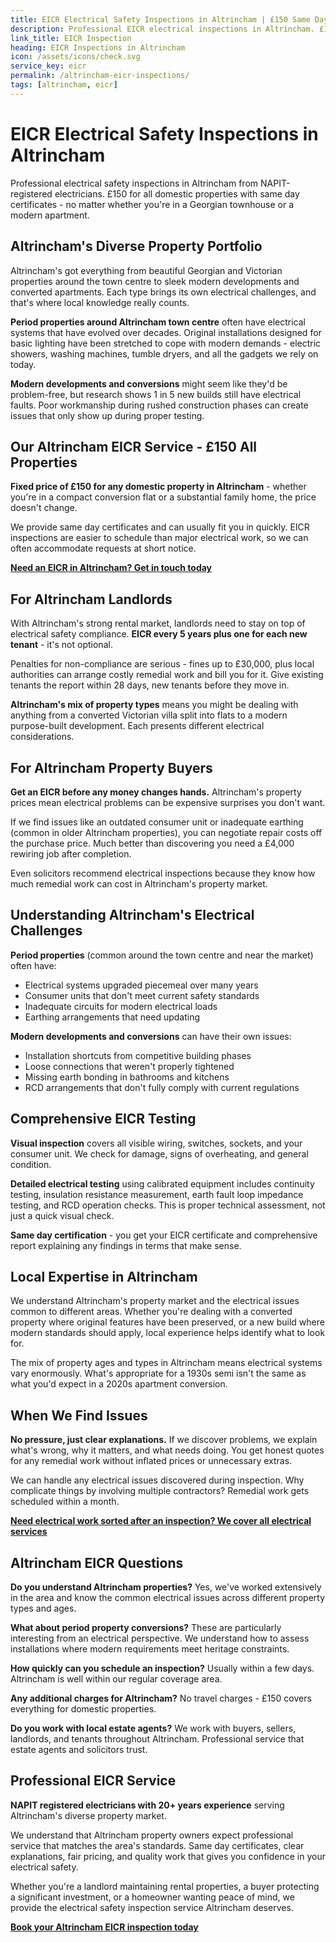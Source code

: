 ```yaml
---
title: EICR Electrical Safety Inspections in Altrincham | £150 Same Day Certificate
description: Professional EICR electrical inspections in Altrincham. £150 all domestic properties, same day certificates. NAPIT registered, specialist in period properties and modern developments.
link_title: EICR Inspection
heading: EICR Inspections in Altrincham
icon: /assets/icons/check.svg
service_key: eicr
permalink: /altrincham-eicr-inspections/
tags: [altrincham, eicr]
---
```


# EICR Electrical Safety Inspections in Altrincham

Professional electrical safety inspections in Altrincham from NAPIT-registered electricians. £150 for all domestic properties with same day certificates - no matter whether you're in a Georgian townhouse or a modern apartment.

## Altrincham's Diverse Property Portfolio

Altrincham's got everything from beautiful Georgian and Victorian properties around the town centre to sleek modern developments and converted apartments. Each type brings its own electrical challenges, and that's where local knowledge really counts.

**Period properties around Altrincham town centre** often have electrical systems that have evolved over decades. Original installations designed for basic lighting have been stretched to cope with modern demands - electric showers, washing machines, tumble dryers, and all the gadgets we rely on today.

**Modern developments and conversions** might seem like they'd be problem-free, but research shows 1 in 5 new builds still have electrical faults. Poor workmanship during rushed construction phases can create issues that only show up during proper testing.

## Our Altrincham EICR Service - £150 All Properties

**Fixed price of £150 for any domestic property in Altrincham** - whether you're in a compact conversion flat or a substantial family home, the price doesn't change.

We provide same day certificates and can usually fit you in quickly. EICR inspections are easier to schedule than major electrical work, so we can often accommodate requests at short notice.

**[Need an EICR in Altrincham? Get in touch today](/contact/)**

## For Altrincham Landlords

With Altrincham's strong rental market, landlords need to stay on top of electrical safety compliance. **EICR every 5 years plus one for each new tenant** - it's not optional.

Penalties for non-compliance are serious - fines up to £30,000, plus local authorities can arrange costly remedial work and bill you for it. Give existing tenants the report within 28 days, new tenants before they move in.

**Altrincham's mix of property types** means you might be dealing with anything from a converted Victorian villa split into flats to a modern purpose-built development. Each presents different electrical considerations.

## For Altrincham Property Buyers

**Get an EICR before any money changes hands.** Altrincham's property prices mean electrical problems can be expensive surprises you don't want.

If we find issues like an outdated consumer unit or inadequate earthing (common in older Altrincham properties), you can negotiate repair costs off the purchase price. Much better than discovering you need a £4,000 rewiring job after completion.

Even solicitors recommend electrical inspections because they know how much remedial work can cost in Altrincham's property market.

## Understanding Altrincham's Electrical Challenges

**Period properties** (common around the town centre and near the market) often have:

- Electrical systems upgraded piecemeal over many years
- Consumer units that don't meet current safety standards
- Inadequate circuits for modern electrical loads
- Earthing arrangements that need updating

**Modern developments and conversions** can have their own issues:

- Installation shortcuts from competitive building phases
- Loose connections that weren't properly tightened
- Missing earth bonding in bathrooms and kitchens
- RCD arrangements that don't fully comply with current regulations

## Comprehensive EICR Testing

**Visual inspection** covers all visible wiring, switches, sockets, and your consumer unit. We check for damage, signs of overheating, and general condition.

**Detailed electrical testing** using calibrated equipment includes continuity testing, insulation resistance measurement, earth fault loop impedance testing, and RCD operation checks. This is proper technical assessment, not just a quick visual check.

**Same day certification** - you get your EICR certificate and comprehensive report explaining any findings in terms that make sense.

## Local Expertise in Altrincham

We understand Altrincham's property market and the electrical issues common to different areas. Whether you're dealing with a converted property where original features have been preserved, or a new build where modern standards should apply, local experience helps identify what to look for.

The mix of property ages and types in Altrincham means electrical systems vary enormously. What's appropriate for a 1930s semi isn't the same as what you'd expect in a 2020s apartment conversion.

## When We Find Issues

**No pressure, just clear explanations.** If we discover problems, we explain what's wrong, why it matters, and what needs doing. You get honest quotes for any remedial work without inflated prices or unnecessary extras.

We can handle any electrical issues discovered during inspection. Why complicate things by involving multiple contractors? Remedial work gets scheduled within a month.

**[Need electrical work sorted after an inspection? We cover all electrical services](/services/)**

## Altrincham EICR Questions

**Do you understand Altrincham properties?** Yes, we've worked extensively in the area and know the common electrical issues across different property types and ages.

**What about period property conversions?** These are particularly interesting from an electrical perspective. We understand how to assess installations where modern requirements meet heritage constraints.

**How quickly can you schedule an inspection?** Usually within a few days. Altrincham is well within our regular coverage area.

**Any additional charges for Altrincham?** No travel charges - £150 covers everything for domestic properties.

**Do you work with local estate agents?** We work with buyers, sellers, landlords, and tenants throughout Altrincham. Professional service that estate agents and solicitors trust.

## Professional EICR Service

**NAPIT registered electricians with 20+ years experience** serving Altrincham's diverse property market.

We understand that Altrincham property owners expect professional service that matches the area's standards. Same day certificates, clear explanations, fair pricing, and quality work that gives you confidence in your electrical safety.

Whether you're a landlord maintaining rental properties, a buyer protecting a significant investment, or a homeowner wanting peace of mind, we provide the electrical safety inspection service Altrincham deserves.

**[Book your Altrincham EICR inspection today](/contact/)**
